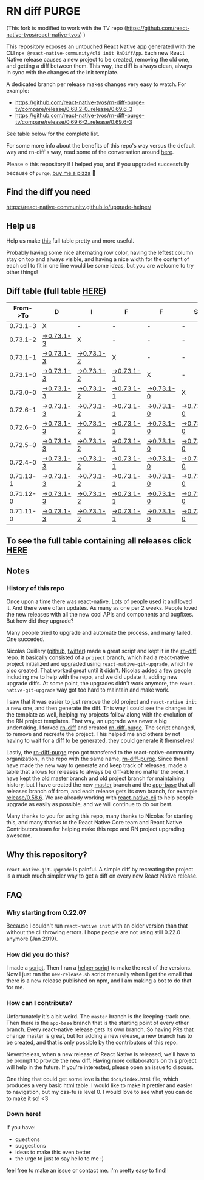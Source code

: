 # RN diff PURGE

(This fork is modified to work with the TV repo (https://github.com/react-native-tvos/react-native-tvos) )

This repository exposes an untouched React Native app generated with the CLI
`npx @react-native-community/cli init RnDiffApp`. Each new React Native release causes a new project to be created, removing the old one, and getting a diff between them. This way, the diff is always clean, always in sync with the changes of the init template.

A dedicated branch per release makes changes very easy
to watch. For example:

* https://github.com/react-native-tvos/rn-diff-purge-tv/compare/release/0.68.2-0..release/0.69.6-3
* https://github.com/react-native-tvos/rn-diff-purge-tv/compare/release/0.69.6-2..release/0.69.6-3

See table below for the complete list.

For some more info about the benefits of this repo's way versus the default way and rn-diff's way, read some of the conversation around [here](https://github.com/react-native-community/discussions-and-proposals/issues/68#issuecomment-452227478).

Please :star: this repository if I helped you, and if you upgraded successfully because of `purge`, [buy me a pizza](https://www.buymeacoffee.com/pvinis) :pizza:

## Find the diff you need
https://react-native-community.github.io/upgrade-helper/

## Help us
Help us make [this](https://react-native-tvos.github.io/rn-diff-purge-tv) full table pretty and more useful.

Probably having some nice alternating row color, having the leftest column stay on top and always visible, and having a nice width for the content of each cell to fit in one line would be some ideas, but you are welcome to try other things!

## Diff table (full table [HERE](https://react-native-tvos.github.io/rn-diff-purge-tv/))

| From->To  | D                                                                                                               | I                                                                                                               | F                                                                                                               | F                                                                                                               | S                                                                                                               |                                                                                                                 | =                                                                                                               | =                                                                                                               |                                                                                                                 | F                                                                                                                 | U                                                                                                                 | N   |
| --------- | --------------------------------------------------------------------------------------------------------------- | --------------------------------------------------------------------------------------------------------------- | --------------------------------------------------------------------------------------------------------------- | --------------------------------------------------------------------------------------------------------------- | --------------------------------------------------------------------------------------------------------------- | --------------------------------------------------------------------------------------------------------------- | --------------------------------------------------------------------------------------------------------------- | --------------------------------------------------------------------------------------------------------------- | --------------------------------------------------------------------------------------------------------------- | ----------------------------------------------------------------------------------------------------------------- | ----------------------------------------------------------------------------------------------------------------- | --- |
| 0.73.1-3  | X                                                                                                               | -                                                                                                               | -                                                                                                               | -                                                                                                               | -                                                                                                               | -                                                                                                               | -                                                                                                               | -                                                                                                               | -                                                                                                               | -                                                                                                                 | -                                                                                                                 | -   |
| 0.73.1-2  | [->0.73.1-3](https://github.com/react-native-tvos/rn-diff-purge-tv/compare/release/0.73.1-2..release/0.73.1-3)  | X                                                                                                               | -                                                                                                               | -                                                                                                               | -                                                                                                               | -                                                                                                               | -                                                                                                               | -                                                                                                               | -                                                                                                               | -                                                                                                                 | -                                                                                                                 | -   |
| 0.73.1-1  | [->0.73.1-3](https://github.com/react-native-tvos/rn-diff-purge-tv/compare/release/0.73.1-1..release/0.73.1-3)  | [->0.73.1-2](https://github.com/react-native-tvos/rn-diff-purge-tv/compare/release/0.73.1-1..release/0.73.1-2)  | X                                                                                                               | -                                                                                                               | -                                                                                                               | -                                                                                                               | -                                                                                                               | -                                                                                                               | -                                                                                                               | -                                                                                                                 | -                                                                                                                 | -   |
| 0.73.1-0  | [->0.73.1-3](https://github.com/react-native-tvos/rn-diff-purge-tv/compare/release/0.73.1-0..release/0.73.1-3)  | [->0.73.1-2](https://github.com/react-native-tvos/rn-diff-purge-tv/compare/release/0.73.1-0..release/0.73.1-2)  | [->0.73.1-1](https://github.com/react-native-tvos/rn-diff-purge-tv/compare/release/0.73.1-0..release/0.73.1-1)  | X                                                                                                               | -                                                                                                               | -                                                                                                               | -                                                                                                               | -                                                                                                               | -                                                                                                               | -                                                                                                                 | -                                                                                                                 | -   |
| 0.73.0-0  | [->0.73.1-3](https://github.com/react-native-tvos/rn-diff-purge-tv/compare/release/0.73.0-0..release/0.73.1-3)  | [->0.73.1-2](https://github.com/react-native-tvos/rn-diff-purge-tv/compare/release/0.73.0-0..release/0.73.1-2)  | [->0.73.1-1](https://github.com/react-native-tvos/rn-diff-purge-tv/compare/release/0.73.0-0..release/0.73.1-1)  | [->0.73.1-0](https://github.com/react-native-tvos/rn-diff-purge-tv/compare/release/0.73.0-0..release/0.73.1-0)  | X                                                                                                               | -                                                                                                               | -                                                                                                               | -                                                                                                               | -                                                                                                               | -                                                                                                                 | -                                                                                                                 | -   |
| 0.72.6-1  | [->0.73.1-3](https://github.com/react-native-tvos/rn-diff-purge-tv/compare/release/0.72.6-1..release/0.73.1-3)  | [->0.73.1-2](https://github.com/react-native-tvos/rn-diff-purge-tv/compare/release/0.72.6-1..release/0.73.1-2)  | [->0.73.1-1](https://github.com/react-native-tvos/rn-diff-purge-tv/compare/release/0.72.6-1..release/0.73.1-1)  | [->0.73.1-0](https://github.com/react-native-tvos/rn-diff-purge-tv/compare/release/0.72.6-1..release/0.73.1-0)  | [->0.73.0-0](https://github.com/react-native-tvos/rn-diff-purge-tv/compare/release/0.72.6-1..release/0.73.0-0)  | X                                                                                                               | -                                                                                                               | -                                                                                                               | -                                                                                                               | -                                                                                                                 | -                                                                                                                 | -   |
| 0.72.6-0  | [->0.73.1-3](https://github.com/react-native-tvos/rn-diff-purge-tv/compare/release/0.72.6-0..release/0.73.1-3)  | [->0.73.1-2](https://github.com/react-native-tvos/rn-diff-purge-tv/compare/release/0.72.6-0..release/0.73.1-2)  | [->0.73.1-1](https://github.com/react-native-tvos/rn-diff-purge-tv/compare/release/0.72.6-0..release/0.73.1-1)  | [->0.73.1-0](https://github.com/react-native-tvos/rn-diff-purge-tv/compare/release/0.72.6-0..release/0.73.1-0)  | [->0.73.0-0](https://github.com/react-native-tvos/rn-diff-purge-tv/compare/release/0.72.6-0..release/0.73.0-0)  | [->0.72.6-1](https://github.com/react-native-tvos/rn-diff-purge-tv/compare/release/0.72.6-0..release/0.72.6-1)  | X                                                                                                               | -                                                                                                               | -                                                                                                               | -                                                                                                                 | -                                                                                                                 | -   |
| 0.72.5-0  | [->0.73.1-3](https://github.com/react-native-tvos/rn-diff-purge-tv/compare/release/0.72.5-0..release/0.73.1-3)  | [->0.73.1-2](https://github.com/react-native-tvos/rn-diff-purge-tv/compare/release/0.72.5-0..release/0.73.1-2)  | [->0.73.1-1](https://github.com/react-native-tvos/rn-diff-purge-tv/compare/release/0.72.5-0..release/0.73.1-1)  | [->0.73.1-0](https://github.com/react-native-tvos/rn-diff-purge-tv/compare/release/0.72.5-0..release/0.73.1-0)  | [->0.73.0-0](https://github.com/react-native-tvos/rn-diff-purge-tv/compare/release/0.72.5-0..release/0.73.0-0)  | [->0.72.6-1](https://github.com/react-native-tvos/rn-diff-purge-tv/compare/release/0.72.5-0..release/0.72.6-1)  | [->0.72.6-0](https://github.com/react-native-tvos/rn-diff-purge-tv/compare/release/0.72.5-0..release/0.72.6-0)  | X                                                                                                               | -                                                                                                               | -                                                                                                                 | -                                                                                                                 | -   |
| 0.72.4-0  | [->0.73.1-3](https://github.com/react-native-tvos/rn-diff-purge-tv/compare/release/0.72.4-0..release/0.73.1-3)  | [->0.73.1-2](https://github.com/react-native-tvos/rn-diff-purge-tv/compare/release/0.72.4-0..release/0.73.1-2)  | [->0.73.1-1](https://github.com/react-native-tvos/rn-diff-purge-tv/compare/release/0.72.4-0..release/0.73.1-1)  | [->0.73.1-0](https://github.com/react-native-tvos/rn-diff-purge-tv/compare/release/0.72.4-0..release/0.73.1-0)  | [->0.73.0-0](https://github.com/react-native-tvos/rn-diff-purge-tv/compare/release/0.72.4-0..release/0.73.0-0)  | [->0.72.6-1](https://github.com/react-native-tvos/rn-diff-purge-tv/compare/release/0.72.4-0..release/0.72.6-1)  | [->0.72.6-0](https://github.com/react-native-tvos/rn-diff-purge-tv/compare/release/0.72.4-0..release/0.72.6-0)  | [->0.72.5-0](https://github.com/react-native-tvos/rn-diff-purge-tv/compare/release/0.72.4-0..release/0.72.5-0)  | X                                                                                                               | -                                                                                                                 | -                                                                                                                 | -   |
| 0.71.13-1 | [->0.73.1-3](https://github.com/react-native-tvos/rn-diff-purge-tv/compare/release/0.71.13-1..release/0.73.1-3) | [->0.73.1-2](https://github.com/react-native-tvos/rn-diff-purge-tv/compare/release/0.71.13-1..release/0.73.1-2) | [->0.73.1-1](https://github.com/react-native-tvos/rn-diff-purge-tv/compare/release/0.71.13-1..release/0.73.1-1) | [->0.73.1-0](https://github.com/react-native-tvos/rn-diff-purge-tv/compare/release/0.71.13-1..release/0.73.1-0) | [->0.73.0-0](https://github.com/react-native-tvos/rn-diff-purge-tv/compare/release/0.71.13-1..release/0.73.0-0) | [->0.72.6-1](https://github.com/react-native-tvos/rn-diff-purge-tv/compare/release/0.71.13-1..release/0.72.6-1) | [->0.72.6-0](https://github.com/react-native-tvos/rn-diff-purge-tv/compare/release/0.71.13-1..release/0.72.6-0) | [->0.72.5-0](https://github.com/react-native-tvos/rn-diff-purge-tv/compare/release/0.71.13-1..release/0.72.5-0) | [->0.72.4-0](https://github.com/react-native-tvos/rn-diff-purge-tv/compare/release/0.71.13-1..release/0.72.4-0) | X                                                                                                                 | -                                                                                                                 | -   |
| 0.71.12-0 | [->0.73.1-3](https://github.com/react-native-tvos/rn-diff-purge-tv/compare/release/0.71.12-0..release/0.73.1-3) | [->0.73.1-2](https://github.com/react-native-tvos/rn-diff-purge-tv/compare/release/0.71.12-0..release/0.73.1-2) | [->0.73.1-1](https://github.com/react-native-tvos/rn-diff-purge-tv/compare/release/0.71.12-0..release/0.73.1-1) | [->0.73.1-0](https://github.com/react-native-tvos/rn-diff-purge-tv/compare/release/0.71.12-0..release/0.73.1-0) | [->0.73.0-0](https://github.com/react-native-tvos/rn-diff-purge-tv/compare/release/0.71.12-0..release/0.73.0-0) | [->0.72.6-1](https://github.com/react-native-tvos/rn-diff-purge-tv/compare/release/0.71.12-0..release/0.72.6-1) | [->0.72.6-0](https://github.com/react-native-tvos/rn-diff-purge-tv/compare/release/0.71.12-0..release/0.72.6-0) | [->0.72.5-0](https://github.com/react-native-tvos/rn-diff-purge-tv/compare/release/0.71.12-0..release/0.72.5-0) | [->0.72.4-0](https://github.com/react-native-tvos/rn-diff-purge-tv/compare/release/0.71.12-0..release/0.72.4-0) | [->0.71.13-1](https://github.com/react-native-tvos/rn-diff-purge-tv/compare/release/0.71.12-0..release/0.71.13-1) | X                                                                                                                 | -   |
| 0.71.11-0 | [->0.73.1-3](https://github.com/react-native-tvos/rn-diff-purge-tv/compare/release/0.71.11-0..release/0.73.1-3) | [->0.73.1-2](https://github.com/react-native-tvos/rn-diff-purge-tv/compare/release/0.71.11-0..release/0.73.1-2) | [->0.73.1-1](https://github.com/react-native-tvos/rn-diff-purge-tv/compare/release/0.71.11-0..release/0.73.1-1) | [->0.73.1-0](https://github.com/react-native-tvos/rn-diff-purge-tv/compare/release/0.71.11-0..release/0.73.1-0) | [->0.73.0-0](https://github.com/react-native-tvos/rn-diff-purge-tv/compare/release/0.71.11-0..release/0.73.0-0) | [->0.72.6-1](https://github.com/react-native-tvos/rn-diff-purge-tv/compare/release/0.71.11-0..release/0.72.6-1) | [->0.72.6-0](https://github.com/react-native-tvos/rn-diff-purge-tv/compare/release/0.71.11-0..release/0.72.6-0) | [->0.72.5-0](https://github.com/react-native-tvos/rn-diff-purge-tv/compare/release/0.71.11-0..release/0.72.5-0) | [->0.72.4-0](https://github.com/react-native-tvos/rn-diff-purge-tv/compare/release/0.71.11-0..release/0.72.4-0) | [->0.71.13-1](https://github.com/react-native-tvos/rn-diff-purge-tv/compare/release/0.71.11-0..release/0.71.13-1) | [->0.71.12-0](https://github.com/react-native-tvos/rn-diff-purge-tv/compare/release/0.71.11-0..release/0.71.12-0) | X   |

## To see the full table containing all releases click [HERE](https://react-native-community.github.io/rn-diff-purge/)

## Notes

### History of this repo

Once upon a time there was react-native. Lots of people used it and loved it. And there were often updates. As many as one per 2 weeks. People loved the new releases with all the new cool APIs and components and bugfixes. But how did they upgrade?

Many people tried to upgrade and automate the process, and many failed. One succeded.

Nicolas Cuillery ([github](https://github.com/ncuillery), [twitter](https://twitter.com/ncuillery)) made a great script and kept it in the [rn-diff](https://github.com/ncuillery/rn-diff) repo. It basically consisted of a `project` branch, which had a react-native project initialized and upgraded using `react-native-git-upgrade`, which he also created. That worked great until it didn't. Nicolas added a few people including me to help with the repo, and we did update it, adding new upgrade diffs. At some point, the upgrades didn't work anymore, the `react-native-git-upgrade` way got too hard to maintain and make work.

I saw that it was easier to just remove the old project and `react-native init` a new one, and then generate the diff. This way I could see the changes in the template as well, helping my projects follow along with the evolution of the RN project templates. That way, an upgrade was never a big undertaking. I forked [rn-diff](https://github.com/ncuillery/rn-diff) and created [rn-diff-purge](https://github.com/react-native-community/rn-diff-purge). The script changed, to remove and recreate the project. This helped me and others by not having to wait for a diff to be generated, they could generate it themselves!

Lastly, the [rn-diff-purge](https://github.com/react-native-community/rn-diff-purge) repo got transfered to the react-native-community organization, in the repo with the same name, [rn-diff-purge](https://github.com/react-native-community/rn-diff-purge). Since then I have made the new way to generate and keep track of releases, made a table that allows for releases to always be diff-able no matter the order. I have kept the [old master](https://github.com/react-native-community/rn-diff-purge/tree/old/master) branch and [old project](https://github.com/react-native-community/rn-diff-purge/tree/old/project) branch for maintaining history, but I have created the new [master](https://github.com/react-native-community/rn-diff-purge/tree/master) branch and the [app-base](https://github.com/react-native-community/rn-diff-purge/tree/app-base) that all releases branch off from, and each release gets its own branch, for example [release/0.58.6](https://github.com/react-native-community/rn-diff-purge/tree/release/0.58.6). We are already working with [react-native-cli](https://github.com/react-native-community/react-native-cli) to help people upgrade as easily as possible, and we will continue to do our best.

Many thanks to you for using this repo, many thanks to Nicolas for starting this, and many thanks to the React Native Core team and React Native Contributors team for helping make this repo and RN project upgrading awesome.

## Why this repository?
`react-native-git-upgrade` is painful. A simple diff by recreating the project is a much much simpler way to get a diff on every new React Native release.

## FAQ

### Why starting from 0.22.0?

Because I couldn't run `react-native init` with an older version than that without the cli throwing errors. I hope people are not using still 0.22.0 anymore (Jan 2019).

### How did you do this?

I made a [script](https://github.com/react-native-community/rn-diff-purge/blob/master/new-release.sh). Then I ran a [helper script](https://github.com/react-native-community/rn-diff-purge/blob/master/new-release.sh) to make the rest of the versions.
Now I just ran the `new-release.sh` script manually when I get the email that there is a new release published on npm, and I am making a bot to do that for me.

### How can I contribute?

Unfortunately it's a bit weird. The `master` branch is the keeping-track one. Then there is the `app-base` branch that is the starting point of every other branch. Every react-native release gets its own branch. So having PRs that change master is great, but for adding a new release, a new branch has to be created, and that is only possible by the contributors of this repo.

Nevertheless, when a new release of React Native is released, we'll have to be prompt to provide
the new diff. Having more collaborators on this project will help in the future. If you're interested, please open an issue to discuss.

One thing that could get some love is the `docs/index.html` file, which produces a very basic html table. I would like to make it prettier and easier to navigation, but my css-fu is level 0. I would love to see what you can do to make it so! <3

### Down here!

If you have:
- questions
- suggestions
- ideas to make this even better
- the urge to just to say hello to me :)

feel free to make an issue or contact me. I'm pretty easy to find!
